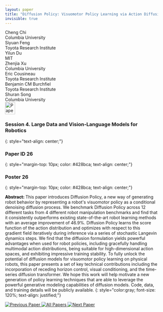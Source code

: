 ```yaml
---
layout: paper
title: "Diffusion Policy: Visuomotor Policy Learning via Action Diffusion"
invisible: true
---
```

<div class="paper-authors">
<div class="paper-author-box">
    <div class="paper-author-name">Cheng Chi</div>
    <div class="paper-author-uni">Columbia University</div>
</div>
<div class="paper-author-box">
    <div class="paper-author-name">Siyuan Feng</div>
    <div class="paper-author-uni">Toyota Research Institute</div>
</div>
<div class="paper-author-box">
    <div class="paper-author-name">Yilun Du</div>
    <div class="paper-author-uni">MIT</div>
</div>
<div class="paper-author-box">
    <div class="paper-author-name">Zhenjia Xu</div>
    <div class="paper-author-uni">Columbia University</div>
</div>
<div class="paper-author-box">
    <div class="paper-author-name">Eric Cousineau</div>
    <div class="paper-author-uni">Toyota Research Institute</div>
</div>
<div class="paper-author-box">
    <div class="paper-author-name">Benjamin CM Burchfiel</div>
    <div class="paper-author-uni">Toyota Research Institute</div>
</div>
<div class="paper-author-box">
    <div class="paper-author-name">Shuran Song</div>
    <div class="paper-author-uni">Columbia University</div>
</div>

</div><div class="paper-pdf">
<div> <a href="http://www.roboticsproceedings.org/rss19/p026.pdf"><img src="{{ site.baseurl }}/images/paper_link.png" alt="Paper Website" width = "33"  height = "40"/></a> </div>
</div>

### Session 4. Large Data and Vision-Language Models for Robotics
{: style="text-align: center;"}

### Paper ID 26
{: style="margin-top: 10px; color: #428bca; text-align: center;"}

### Poster 26
{: style="margin-top: 10px; color: #428bca; text-align: center;"}

<b style="color: black;">Abstract: </b>This paper introduces Diffusion Policy, a new way of generating robot behavior by representing a robot's visuomotor policy as a conditional denoising diffusion process. We benchmark Diffusion Policy across 12 different tasks from 4 different robot manipulation benchmarks and find that it consistently outperforms existing state-of-the-art robot learning methods with an average improvement of 46.9%. Diffusion Policy learns the score function of the action distribution and optimizes with respect to this gradient field iteratively during inference via a series of stochastic Langevin dynamics steps. We find that the diffusion formulation yields powerful advantages when used for robot policies, including gracefully handling multimodal action distributions, being suitable for high-dimensional action spaces, and exhibiting impressive training stability. To fully unlock the potential of diffusion models for visuomotor policy learning on physical robots, this paper presents a set of key technical contributions including the incorporation of receding horizon control, visual conditioning, and the time-series diffusion transformer. We hope this work will help motivate a new generation of policy learning techniques that are able to leverage the powerful generative modeling capabilities of diffusion models. Code, data, and training details will be publicly available.
{: style="color:gray; font-size: 120%; text-align: justified;"}


<div class="paper-menu">
<a href="{{ site.baseurl }}/program/papers/025/"> <img src="{{ site.baseurl }}/images/previous_paper_icon.png" alt="Previous Paper" title="Previous Paper"/> </a>
<a href="{{ site.baseurl }}/program/papers"><img src="{{ site.baseurl }}/images/overview_icon.png" alt="All Papers" title="All Papers"/> </a>
<a href="{{ site.baseurl }}/program/papers/027/"> <img src="{{ site.baseurl }}/images/next_paper_icon.png" alt="Next Paper" title="Next Paper"/> </a>

</div>
